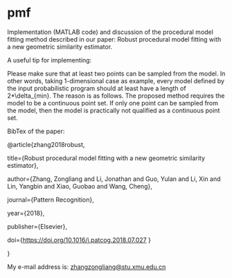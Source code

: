 # pmf
Implementation (MATLAB code) and discussion of the procedural model fitting method described in our paper: Robust procedural model fitting with a new geometric similarity estimator. 


A useful tip for implementing:

Please make sure that at least two points can be sampled from the model. In other words, taking 1-dimensional case as example, every model defined by the input probabilistic program should at least have a length of 2*\delta_{min}. The reason is as follows. The proposed method requires the model to be a continuous point set. If only one point can be sampled from the model, then the model is practically not qualified as a continuous point set.


BibTex of the paper:

@article{zhang2018robust,

  title={Robust procedural model fitting with a new geometric similarity estimator},
  
  author={Zhang, Zongliang and Li, Jonathan and Guo, Yulan and Li, Xin and Lin, Yangbin and Xiao, Guobao and Wang, Cheng},
  
  journal={Pattern Recognition},
  
  year={2018},
  
  publisher={Elsevier},
  
  doi={https://doi.org/10.1016/j.patcog.2018.07.027 }
  
}


My e-mail address is: zhangzongliang@stu.xmu.edu.cn
